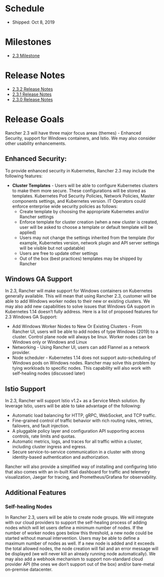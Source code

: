 # Schedule
* Shipped: Oct 8, 2019

# Milestones

* [2.3 Milestone](https://github.com/rancher/rancher/milestone/153)

# Release Notes

* [2.3.2 Release Notes](https://github.com/rancher/rancher/releases/tag/v2.3.2)
* [2.3.1 Release Notes](https://github.com/rancher/rancher/releases/tag/v2.3.1)
* [2.3.0 Release Notes](https://github.com/rancher/rancher/releases/tag/v2.3.0)

# Release Goals

Rancher 2.3 will have three major focus areas (themes) - Enhanced Security, support for Windows containers, and Istio. We may also consider other usability enhancements.  

## Enhanced Security:
To provide enhanced security in Kubernetes, Rancher 2.3 may include the following features: 
* **Cluster Templates** - Users will be able to configure Kubernetes clusters to make them more secure. These configurations will be stored as templates.  Kubernetes Pod Security Policies, Network Policies, Master components settings, and Kubernetes version. IT Operators could enforce enterprise wide security policies as follows:
    * Create template by choosing the appropriate Kubernetes and/or Rancher settings
    * Enforce template for cluster creation (when a new cluster is created, user will be asked to choose a template or default template will be applied)
    * Users may not change the settings inherited from the template (for example, Kubernetes version, network plugin and API server settings will be visible but not updatable)
    * Users are free to update other settings 
    * Out of the box (best practices) templates may be shipped by Rancher

## Windows GA Support
In 2.3, Rancher will make support for Windows containers on Kubernetes generally available. This will mean that using Rancher 2.3, customer will be able to add Windows worker nodes to their new or existing clusters. We may also add new capabilities to solve issues that Windows GA support in Kubernetes 1.14 doesn’t fully address. 
Here is a list of proposed features for 2.3 Windows GA Support:
* Add Windows Worker Nodes to New Or Existing Clusters - From Rancher UI, users will be able to add  nodes of type Windows (2019) to a cluster. Control plane node will always be linux. Worker nodes can be Windows only or Windows and Linux
* Networking - Using Rancher UI, users can add Flannel as a network provider. 
* Node scheduler - Kubernetes 1.14 does not support auto-scheduling of Windows pods on Windows nodes. Rancher may solve this problem by tying workloads to specific nodes. This capability will also work with self-healing nodes (discussed later)

## Istio Support
In 2.3, Rancher will support Istio v1.2+ as a Service Mesh solution.  By leverage Istio, users will be able to take advantage of the following:
* Automatic load balancing for HTTP, gRPC, WebSocket, and TCP traffic.
* Fine-grained control of traffic behavior with rich routing rules, retries, failovers, and fault injection.
* A pluggable policy layer and configuration API supporting access controls, rate limits and quotas.
* Automatic metrics, logs, and traces for all traffic within a cluster, including cluster ingress and egress.
* Secure service-to-service communication in a cluster with strong identity-based authentication and authorization.

Rancher will also provide a simplified way of installing and configuring Istio that also comes with an in-built Kiali dashboard for traffic and telemetry visualization, Jaegar for tracing, and Prometheus/Grafana for observability.

## Additional Features
### Self-healing Nodes
In Rancher 2.3, users will be able to create node groups. We will integrate with our cloud providers to support the self-healing process of adding nodes which will let users define a minimum number of nodes. If the number of worker nodes goes below this threshold,  a new node could be started without manual intervention. Users may be able to define a maximum number of nodes as well. If a new node is added and it exceeds the total allowed nodes, the node creation will fail and an error message will be displayed (we will never kill an already running node automatically).
We may also add a webhook mechanism to support non-standard cloud provider API (the ones we don’t support out of the box) and/or bare-metal on-premise datacenter. 

